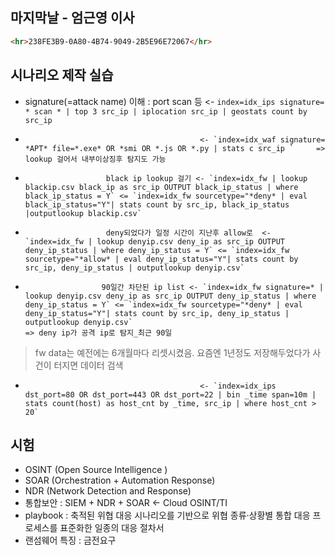 ## 마지막날 - 엄근영 이사
```html
<hr>238FE3B9-0A80-4B74-9049-2B5E96E72067</hr>
```

## 시나리오 제작 실습
- signature(=attack name) 이해 : port scan 등 <- `index=idx_ips signature= * scan * | top 3 src_ip | iplocation src_ip | geostats count by src_ip`
 -                                            <- `index=idx_waf signature= *APT* file=*.exe* OR *smi OR *.js OR *.py | stats c src_ip `     => lookup 걸어서 내부이상징후 탐지도 가능
 -                       black ip lookup 걸기 <- `index=idx_fw | lookup blackip.csv black_ip as src_ip OUTPUT black_ip_status | where black_ip_status = Y` <= `index=idx_fw sourcetype="*deny* | eval black_ip_status="Y"| stats count by src_ip, black_ip_status |outputlookup blackip.csv`
 -                       deny되었다가 일정 시간이 지난후 allow로  <- `index=idx_fw | lookup denyip.csv deny_ip as src_ip OUTPUT deny_ip_status | where deny_ip_status = Y` <= `index=idx_fw sourcetype="*allow* | eval deny_ip_status="Y"| stats count by src_ip, deny_ip_status | outputlookup denyip.csv`
 -                      90일간 차단된 ip list <- `index=idx_fw signature=* | lookup denyip.csv deny_ip as src_ip OUTPUT deny_ip_status | where deny_ip_status = Y` <= `index=idx_fw sourcetype="*deny* | eval deny_ip_status="Y"| stats count by src_ip, deny_ip_status | outputlookup denyip.csv`                                                      => deny ip가 공격 ip로 탐지_최근 90일
  > fw data는 예전에는 6개월마다 리셋시켰음. 요즘엔 1년정도 저장해두었다가 사건이 터지면 데이터 검색
 -                                            <- `index=idx_ips dst_port=80 OR dst_port=443 OR dst_port=22 | bin _time span=10m | stats count(host) as host_cnt by _time, src_ip | where host_cnt > 20`

## 시험

- OSINT (Open Source Intelligence )
- SOAR (Orchestration + Automation Response)
- NDR (Network Detection and Response)
- 통합보안 : SIEM + NDR + SOAR <- Cloud OSINT/TI
- playbook : 축적된 위협 대응 시나리오를 기반으로 위협 종류·상황별 통합 대응 프로세스를 표준화한 일종의 대응 절차서
- 랜섬웨어 특징 : 금전요구
